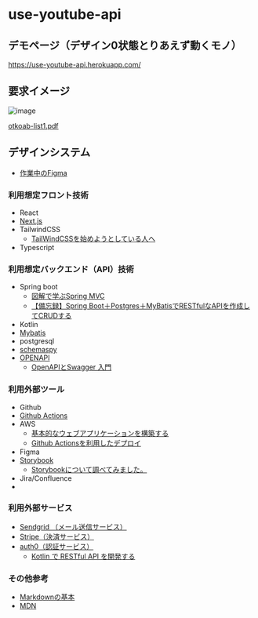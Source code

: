 # use-youtube-api

## デモページ（デザイン0状態とりあえず動くモノ）
https://use-youtube-api.herokuapp.com/

## 要求イメージ
![image](https://user-images.githubusercontent.com/42483012/152087319-221f1cae-c403-4f19-aeff-bd40315e2ba3.png)

[otkoab-list1.pdf](https://github.com/otkshol/use-youtube-api/files/7983304/otkoab-list1.pdf)

## デザインシステム
- [作業中のFigma](https://www.figma.com/file/kHl4ykeBljxZp1wJlKW9JS/otk-project?node-id=0%3A1)

### 利用想定フロント技術
- React
- [Next.js](https://speakerdeck.com/recruitengineers/nextjs-2022)
- TailwindCSS
  - [TailWindCSSを始めようとしている人へ](https://zenn.dev/nbr41to/articles/276f40041ad9fe)
- Typescript
### 利用想定バックエンド（API）技術
- Spring boot
  - [図解で学ぶSpring MVC](https://speakerdeck.com/otty375/architecture-of-spring-mvc)
  - [【備忘録】Spring Boot＋Postgres＋MyBatisでRESTfulなAPIを作成してCRUDする](https://zenn.dev/numacci/articles/202101_java_restapi-postgres)
- Kotlin
- [Mybatis](https://mybatis.org/mybatis-3/ja/index.html)
- postgresql
- [schemaspy](https://schemaspy.org/)
- [OPENAPI](https://swagger.io/specification/)
  - [OpenAPIとSwagger 入門](https://zenn.dev/chida/articles/25f4016560f6bf)
### 利用外部ツール
- Github
- [Github Actions](https://github.co.jp/features/actions)
- AWS
  - [基本的なウェブアプリケーションを構築する](https://aws.amazon.com/jp/getting-started/hands-on/build-web-app-s3-lambda-api-gateway-dynamodb/)
  - [Github Actionsを利用したデプロイ](https://docs.aws.amazon.com/ja_jp/serverless-application-model/latest/developerguide/deploying-using-github.html)
- Figma
- [Storybook](https://storybook.js.org/)
  - [Storybookについて調べてみました。](https://tech.stmn.co.jp/entry/2021/05/17/155842)
- Jira/Confluence
- 
### 利用外部サービス
- [Sendgrid （メール送信サービス）](https://sendgrid.kke.co.jp/)
- [Stripe（決済サービス）](https://stripe.com/jp)
- [auth0（認証サービス）](https://auth0.com/jp)
  - [Kotlin で RESTful API を開発する](https://auth0.com/blog/jp-developing-restful-apis-with-kotlin/#Kotlin-RESTful-API---Auth0---------)

### その他参考
- [Markdownの基本](https://commonmark.org/help/)
- [MDN](https://developer.mozilla.org/ja/)